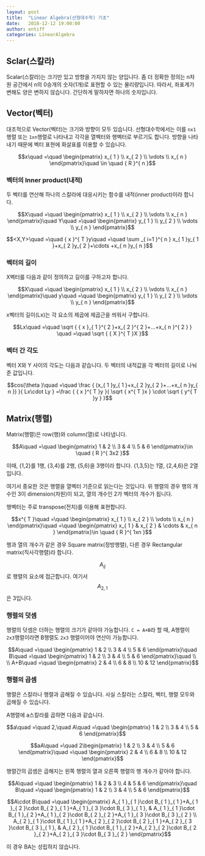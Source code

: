 ```yaml
---
layout: post
title:  "Linear Algebra(선형대수학) 기초"
date:   2018-12-12 19:00:00
author: entiff
categories: LinearAlgebra
---
```


## Sclar(스칼라)

Scalar(스칼라)는 크기만 있고 방향을 가지지 않는 양입니다. 좀 더 정확한 정의는 n차원 공간에서 n의 0승개의 숫자(1개)로 표현할 수 있는 물리량입니다. 따라서, 좌표계가 변해도 양은 변하지 않습니다. 간단하게 말하자면 하나의 숫자입니다.

## Vector(벡터)

대조적으로 Vector(벡터)는 크기와 방향이 모두 있습니다. 선형대수학에서는 이를 `nx1`행렬 또는 `1xn`행렬로 나타내고 각각을 열벡터와 행벡터로 부르기도 합니다. 방향을 나타내기 때문에 벡터 표현에 화살표를 이용할 수 있습니다.

$$x\quad =\quad \begin{pmatrix} x_{ 1 } \\ x_{ 2 } \\ \vdots  \\ x_{ n } \end{pmatrix}\quad \in \quad { R }^{ n }$$

### 벡터의 Inner product(내적)

두 벡터를 연산해 하나의 스칼라에 대응시키는 함수를 내적(inner product)이라 합니다.

$$X\quad =\quad \begin{pmatrix} x_{ 1 } \\ x_{ 2 } \\ \vdots  \\ x_{ n } \end{pmatrix}\quad Y\quad =\quad \begin{pmatrix} y_{ 1 } \\ y_{ 2 } \\ \vdots  \\ y_{ n } \end{pmatrix}$$

$$<X,Y>\quad =\quad { x }^{ T }y\quad =\quad \sum _{ i=1 }^{ n } x_{ 1 }y_{ 1 }+x_{ 2 }y_{ 2 }+\cdots +x_{ n }y_{ n }$$

### 벡터의 길이

X벡터를 다음과 같이 정의하고 길이를 구하고자 합니다.

$$X\quad =\quad \begin{pmatrix} x_{ 1 } \\ x_{ 2 } \\ \vdots  \\ x_{ n } \end{pmatrix}\quad y\quad =\quad \begin{pmatrix} y_{ 1 } \\ y_{ 2 } \\ \vdots  \\ y_{ n } \end{pmatrix}$$

x벡터의 길이(Lx)는 각 요소의 제곱에 제곱근을 씌워서 구합니다.

$$Lx\quad =\quad \sqrt { { x }_{ 1 }^{ 2 }+x_{ 2 }^{ 2 }+...+x_{ n }^{ 2 } } \quad =\quad \sqrt { { X }^{ T }X }$$

### 벡터 간 각도

벡터 X와 Y 사이의 각도는 다음과 같습니다. 두 벡터의 내적값을 각 벡터의 길이로 나눠준 값입니다.

$$cos(\theta )\quad =\quad \frac { (x_{ 1 }y_{ 1 }+x_{ 2 }y_{ 2 }+...+x_{ n }y_{ n }) }{ Lx\cdot Ly } =\frac { { x }^{ T }y }{ \sqrt { x^{ T }x } \cdot \sqrt { y^{ T }y }  }$$

## Matrix(행렬)

Matrix(행렬)은 row(행)와 column(열)로 나타냅니다.

$$A\quad =\quad \begin{pmatrix} 1 & 2 \\ 3 & 4 \\ 5 & 6 \end{pmatrix}\in \quad { R }^{ 3x2 }$$

이때, {1,2}를 1행, {3,4}를 2행, {5,6}을 3행이라 합니다.
{1,3,5}는 1열, {2,4,6}은 2열입니다.

여기서 중요한 것은 행렬을 열벡터 기준으로 읽는다는 것입니다.
위 행렬의 경우 행의 개수인 3이 dimension(차원)이 되고, 열의 개수인 2가 벡터의 개수가 됩니다.

행벡터는 주로 transpose(전치)를 이용해 표현합니다.

$$x^{ T }\quad =\quad \begin{pmatrix} x_{ 1 } \\ x_{ 2 } \\ \vdots  \\ x_{ n } \end{pmatrix}\quad =\quad \begin{pmatrix} x_{ 1 } & x_{ 2 } & \cdots  & x_{ n } \end{pmatrix}\in \quad { R }^{ 1xn }$$

행과 열의 개수가 같은 경우 Square matrix(정방행렬), 다른 경우 Rectangular matrix(직사각행렬)라 합니다.

$${ A }_{ ij }$$로 행렬의 요소에 접근합니다. 여기서 $${ A }_{ 2,1 }$$은 3입니다.

### 행렬의 덧셈

행렬의 덧셈은 더하는 행렬의 크기가 같아야 가능합니다. `C = A+B`라 할 때, A행렬이 `2x3`행렬이라면 B행렬도 `2x3` 행렬이어야 연산이 가능합니다.

$$A\quad =\quad \begin{pmatrix} 1 & 2 \\ 3 & 4 \\ 5 & 6 \end{pmatrix}\quad B\quad =\quad \begin{pmatrix} 1 & 2 \\ 3 & 4 \\ 5 & 6 \end{pmatrix}\quad \\ \\ A+B\quad =\quad \begin{pmatrix} 2 & 4 \\ 6 & 8 \\ 10 & 12 \end{pmatrix}$$

### 행렬의 곱셈

행렬은 스칼라나 행렬과 곱해질 수 있습니다. 사실 스칼라는 스칼라, 벡터, 행렬 모두와 곱해질 수 있습니다.

A행렬에 a스칼라를 곱하면 다음과 같습니다.

$$a\quad =\quad 2,\quad A\quad =\quad \begin{pmatrix} 1 & 2 \\ 3 & 4 \\ 5 & 6 \end{pmatrix}$$

$$aA\quad =\quad 2\begin{pmatrix} 1 & 2 \\ 3 & 4 \\ 5 & 6 \end{pmatrix}\quad =\quad \begin{pmatrix} 2 & 4 \\ 6 & 8 \\ 10 & 12 \end{pmatrix}$$

행렬간의 곱셈은 곱해지는 왼쪽 행렬의 열과 오른쪽 행렬의 행 개수가 같아야 합니다.

$$A\quad =\quad \begin{pmatrix} 1 & 2 & 3 \\ 4 & 5 & 6 \end{pmatrix}\quad B\quad =\quad \begin{pmatrix} 1 & 2 \\ 3 & 4 \\ 5 & 6 \end{pmatrix}$$

$$A\cdot B\quad =\quad \begin{pmatrix} A_{ 1 }_{ 1 }\cdot B_{ 1 }_{ 1 }+A_{ 1 }_{ 2 }\cdot B_{ 2 }_{ 1 }+A_{ 1 }_{ 3 }\cdot B_{ 3 }_{ 1 }, & A_{ 1 }_{ 1 }\cdot B_{ 1 }_{ 2 }+A_{ 1 }_{ 2 }\cdot B_{ 2 }_{ 2 }+A_{ 1 }_{ 3 }\cdot B_{ 3 }_{ 2 } \\ A_{ 2 }_{ 1 }\cdot B_{ 1 }_{ 1 }+A_{ 2 }_{ 2 }\cdot B_{ 2 }_{ 1 }+A_{ 2 }_{ 3 }\cdot B_{ 3 }_{ 1 }, & A_{ 2 }_{ 1 }\cdot B_{ 1 }_{ 2 }+A_{ 2 }_{ 2 }\cdot B_{ 2 }_{ 2 }+A_{ 2 }_{ 3 }\cdot B_{ 3 }_{ 2 } \end{pmatrix}$$

이 경우 BA는 성립하지 않습니다.
